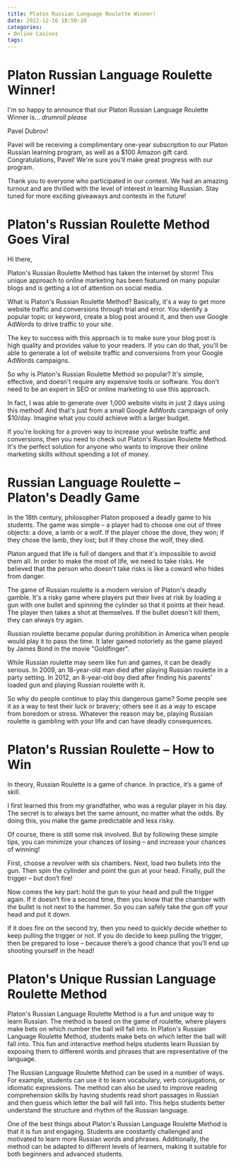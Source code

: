 ```yaml
---
title: Platon Russian Language Roulette Winner!
date: 2022-12-16 18:50:10
categories:
- Online Casinos
tags:
---
```



#  Platon Russian Language Roulette Winner!

I'm so happy to announce that our Platon Russian Language Roulette Winner is... *drumroll please*

Pavel Dubrov!

Pavel will be receiving a complimentary one-year subscription to our Platon Russian learning program, as well as a $100 Amazon gift card. Congratulations, Pavel! We're sure you'll make great progress with our program.

Thank you to everyone who participated in our contest. We had an amazing turnout and are thrilled with the level of interest in learning Russian. Stay tuned for more exciting giveaways and contests in the future!

#  Platon's Russian Roulette Method Goes Viral

Hi there,

Platon's Russian Roulette Method has taken the internet by storm! This unique approach to online marketing has been featured on many popular blogs and is getting a lot of attention on social media.

What is Platon's Russian Roulette Method? Basically, it's a way to get more website traffic and conversions through trial and error. You identify a popular topic or keyword, create a blog post around it, and then use Google AdWords to drive traffic to your site.

The key to success with this approach is to make sure your blog post is high quality and provides value to your readers. If you can do that, you'll be able to generate a lot of website traffic and conversions from your Google AdWords campaigns.

So why is Platon's Russian Roulette Method so popular? It's simple, effective, and doesn't require any expensive tools or software. You don't need to be an expert in SEO or online marketing to use this approach.

In fact, I was able to generate over 1,000 website visits in just 2 days using this method! And that's just from a small Google AdWords campaign of only $10/day. Imagine what you could achieve with a larger budget.

If you're looking for a proven way to increase your website traffic and conversions, then you need to check out Platon's Russian Roulette Method. It's the perfect solution for anyone who wants to improve their online marketing skills without spending a lot of money.

#  Russian Language Roulette – Platon's Deadly Game

In the 18th century, philosopher Platon proposed a deadly game to his students. The game was simple – a player had to choose one out of three objects: a dove, a lamb or a wolf. If the player chose the dove, they won; if they chose the lamb, they lost; but if they chose the wolf, they died.

Platon argued that life is full of dangers and that it's impossible to avoid them all. In order to make the most of life, we need to take risks. He believed that the person who doesn't take risks is like a coward who hides from danger.

The game of Russian roulette is a modern version of Platon's deadly gamble. It's a risky game where players put their lives at risk by loading a gun with one bullet and spinning the cylinder so that it points at their head. The player then takes a shot at themselves. If the bullet doesn't kill them, they can always try again.

Russian roulette became popular during prohibition in America when people would play it to pass the time. It later gained notoriety as the game played by James Bond in the movie "Goldfinger".

While Russian roulette may seem like fun and games, it can be deadly serious. In 2009, an 18-year-old man died after playing Russian roulette in a party setting. In 2012, an 8-year-old boy died after finding his parents' loaded gun and playing Russian roulette with it.

So why do people continue to play this dangerous game? Some people see it as a way to test their luck or bravery; others see it as a way to escape from boredom or stress. Whatever the reason may be, playing Russian roulette is gambling with your life and can have deadly consequences.

# Platon's Russian Roulette – How to Win

In theory, Russian Roulette is a game of chance. In practice, it’s a game of skill.

I first learned this from my grandfather, who was a regular player in his day. The secret is to always bet the same amount, no matter what the odds. By doing this, you make the game predictable and less risky.

Of course, there is still some risk involved. But by following these simple tips, you can minimize your chances of losing – and increase your chances of winning!

First, choose a revolver with six chambers. Next, load two bullets into the gun. Then spin the cylinder and point the gun at your head. Finally, pull the trigger – but don’t fire!

Now comes the key part: hold the gun to your head and pull the trigger again. If it doesn’t fire a second time, then you know that the chamber with the bullet is not next to the hammer. So you can safely take the gun off your head and put it down.

If it does fire on the second try, then you need to quickly decide whether to keep pulling the trigger or not. If you do decide to keep pulling the trigger, then be prepared to lose – because there’s a good chance that you’ll end up shooting yourself in the head!

#  Platon's Unique Russian Language Roulette Method

Platon's Russian Language Roulette Method is a fun and unique way to learn Russian. The method is based on the game of roulette, where players make bets on which number the ball will fall into. In Platon's Russian Language Roulette Method, students make bets on which letter the ball will fall into. This fun and interactive method helps students learn Russian by exposing them to different words and phrases that are representative of the language.

The Russian Language Roulette Method can be used in a number of ways. For example, students can use it to learn vocabulary, verb conjugations, or idiomatic expressions. The method can also be used to improve reading comprehension skills by having students read short passages in Russian and then guess which letter the ball will fall into. This helps students better understand the structure and rhythm of the Russian language.

One of the best things about Platon's Russian Language Roulette Method is that it is fun and engaging. Students are constantly challenged and motivated to learn more Russian words and phrases. Additionally, the method can be adapted to different levels of learners, making it suitable for both beginners and advanced students.